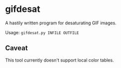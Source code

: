 # gifdesat

A hastily written program for desaturating GIF images.

Usage: `gifdesat.py INFILE OUTFILE`

## Caveat

This tool currently doesn't support local color tables.
